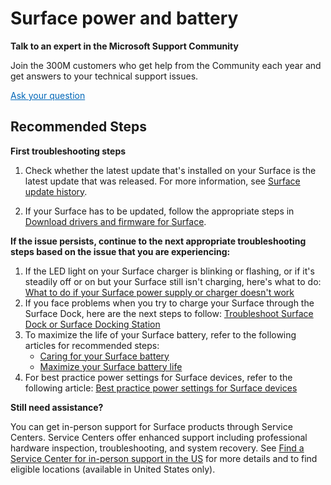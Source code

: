 
<properties
 pageTitle="Surface power and battery"
 description="Surface power and battery -PR 44214"
 articleId="267985f4-51ce-48b8-ac60-2a1faea4cf7b"
 productFamilyId ="d383b26c-f150-6220-8f1b-e8aa325d9727"
 productPesIds="15980, 16344, 16345, 17111, 17110, 16192, 17682, 17711, 16561, 17108, 17123, 16630,17680, 17712, 16271, 16642, 16849, 16850, 17488, 17489, 17384, 17732, 17980, 17981, 17683, 17713, 16295, 15575, 15979, 16641, 16848, 17430, 17431, 16343, 16851, 17979, 17978, 16178, 16643, 17977"
 supportTopicIds="32688860"
 ms.author="delhan"
 ownershipId="serviceshub"
 selfHelpType="generic"
 cloudEnvironments="public"
/>

# Surface power and battery
 **Talk to an expert in the Microsoft Support Community**

 Join the 300M customers who get help from the Community each year and get answers to your technical support issues.
 
<a target="_blank" href="https://answers.microsoft.com/en-us/newthread?threadtype=Questions&amp;cancelurl=%2Fen-us%2Fbing%2Fforum&amp;forum=bing&amp;filter=" style="color: #0067b8 !important;">Ask your question</a>

## **Recommended Steps**

**First troubleshooting steps**

1. Check whether the latest update that's installed on your Surface is the latest update that was released. For more information, see [Surface update history](https://support.microsoft.com/surface/surface-update-history-6036fff5-edec-c8ec-9796-a5633aac9488).

2. If your Surface has to be updated, follow the appropriate steps in [Download drivers and firmware for Surface](https://support.microsoft.com/surface/download-drivers-and-firmware-for-surface-09bb2e09-2a4b-cb69-0951-078a7739e120).

**If the issue persists, continue to the next appropriate troubleshooting steps based on the issue that you are experiencing:**

1. If the LED light on your Surface charger is blinking or flashing, or if it's steadily off or on but your Surface still isn't charging, here's what to do: [What to do if your Surface power supply or charger doesn't work](https://support.microsoft.com/surface/what-to-do-if-your-surface-power-supply-or-charger-doesn-t-work-41742e23-8489-fb03-dcef-9f9a777e8df1)
2. If you face problems when you try to charge your Surface through the Surface Dock, here are the next steps to follow: [Troubleshoot Surface Dock or Surface Docking Station](https://support.microsoft.com/surface/troubleshoot-surface-dock-or-surface-docking-station-2cbef2fb-b2d4-3bdd-4846-36dbbeb80abc)
3. To maximize the life of your Surface battery, refer to the following articles for recommended steps:
    - [Caring for your Surface battery](https://support.microsoft.com/surface/caring-for-your-surface-battery-9ccdfa7b-d074-f629-425c-1c090ac66bed)
    - [Maximize your Surface battery life](https://support.microsoft.com/surface/maximize-your-surface-battery-life-45479867-a7fa-33dd-fc4d-6762e9b3b11a#ID0EDD=Windows_11)
4. For best practice power settings for Surface devices, refer to the following article: [Best practice power settings for Surface devices](https://learn.microsoft.com/surface/maintain-optimal-power-settings-on-surface-devices)

**Still need assistance?**

You can get in-person support for Surface products through Service Centers. Service Centers offer enhanced support including professional hardware inspection, troubleshooting, and system recovery. See [Find a Service Center for in-person support in the US](https://support.microsoft.com/surface/find-a-participating-best-buy-service-center-for-in-person-support-in-the-us-9c30c2ba-a8d3-4657-b9df-9c00239751a2) for more details and to find eligible locations (available in United States only).
